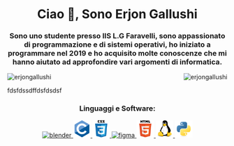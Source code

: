 <h1 align="center">Ciao 👋, Sono Erjon Gallushi</h1>
<h3 align="center">Sono uno studente presso IIS L.G Faravelli, sono appassionato di programmazione e di sistemi operativi, ho iniziato a programmare nel 2019 e ho acquisito molte conoscenze che mi hanno aiutato ad approfondire vari argomenti di informatica.</h3>

<p><img align="left" src="https://github-readme-stats.vercel.app/api/top-langs?username=erjongallushi&show_icons=true&theme=dark&locale=en&layout=compact" alt="erjongallushi" /></p>

<p>&nbsp;<img align="right" src="https://github-readme-stats.vercel.app/api?username=erjongallushi&show_icons=true&theme=dark&locale=en" alt="erjongallushi" /></p>
fdsfdssdffdsfdsdsf
<h3 align="center">Linguaggi e Software:</h3>
<p align="center"> <a href="https://www.blender.org/" target="_blank" rel="noreferrer"> <img src="https://download.blender.org/branding/community/blender_community_badge_white.svg" alt="blender" width="40" height="40"/> </a> <a href="https://www.cprogramming.com/" target="_blank" rel="noreferrer"> <img src="https://raw.githubusercontent.com/devicons/devicon/master/icons/c/c-original.svg" alt="c" width="40" height="40"/> </a> <a href="https://www.w3schools.com/css/" target="_blank" rel="noreferrer"> <img src="https://raw.githubusercontent.com/devicons/devicon/master/icons/css3/css3-original-wordmark.svg" alt="css3" width="40" height="40"/> </a> <a href="https://www.figma.com/" target="_blank" rel="noreferrer"> <img src="https://www.vectorlogo.zone/logos/figma/figma-icon.svg" alt="figma" width="40" height="40"/> </a> <a href="https://www.w3.org/html/" target="_blank" rel="noreferrer"> <img src="https://raw.githubusercontent.com/devicons/devicon/master/icons/html5/html5-original-wordmark.svg" alt="html5" width="40" height="40"/> </a> <a href="https://www.linux.org/" target="_blank" rel="noreferrer"> <img src="https://raw.githubusercontent.com/devicons/devicon/master/icons/linux/linux-original.svg" alt="linux" width="40" height="40"/> </a> <a href="https://www.python.org" target="_blank" rel="noreferrer"> <img src="https://raw.githubusercontent.com/devicons/devicon/master/icons/python/python-original.svg" alt="python" width="40" height="40"/> </a> </p>
